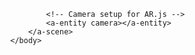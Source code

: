 <!DOCTYPE html>
<html>
    <head>
        <meta name="viewport" content="width=device-width, user-scalable=no, minimum-scale=1.0, maximum-scale=1.0">
        <script src="https://aframe.io/releases/1.3.0/aframe.min.js"></script>
        <!-- Import AR.js version without NFT but with marker + location-based support -->
        <script src="https://raw.githack.com/AR-js-org/AR.js/master/aframe/build/aframe-ar.js"></script>
    </head>
    <body style="margin: 0px; overflow: hidden;">
        <a-scene embedded arjs>
            <!-- Marker setup to detect the custom pattern marker -->
            <a-marker type="pattern" url="[https://cdn.discordapp.com/attachments/1278438301887627356/1278445377212780595/pattern-bing_generated_qrcode.patt?ex=66d0d48a&is=66cf830a&hm=48b19abbd451412db3deed287bff334bbd2940eadb56d39ad4f81e1543dc1f12&](https://raw.githubusercontent.com/replaydk/AR-VR/main/pattern-bing_generated_qrcode.patt)">
                <!-- Yellow box to display when marker is detected -->
                <a-box position="0 0.5 0" color="yellow"></a-box>
            </a-marker>

            <!-- Camera setup for AR.js -->
            <a-entity camera></a-entity>
        </a-scene>
    </body>
</html>

